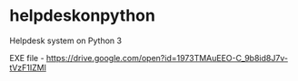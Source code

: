 # helpdeskonpython
Helpdesk system on Python 3

  EXE file - https://drive.google.com/open?id=1973TMAuEEO-C_9b8id8J7v-tVzF1IZMl
  
  
